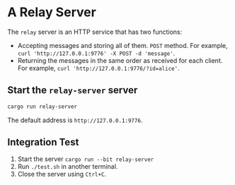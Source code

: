 # A Relay Server

The `relay` server is an HTTP service that has two functions:

- Accepting messages and storing all of them. `POST` method. 
  For example, `curl 'http://127.0.0.1:9776' -X POST -d 'message'`. 
- Returning the messages in the same order as received for each client. 
  For example, `curl 'http://127.0.0.1:9776/?id=alice'`. 

## Start the `relay-server` server

```sh
cargo run relay-server 
```

The default address is `http://127.0.0.1:9776`.

## Integration Test

1. Start the server `cargo run --bit relay-server`
2. Run `./test.sh` in another terminal.
3. Close the server using `Ctrl+C`.
